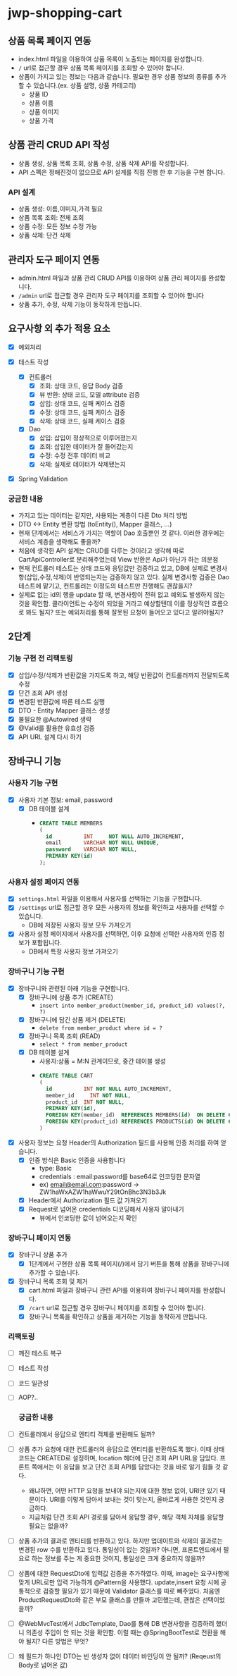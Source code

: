# jwp-shopping-cart

## 상품 목록 페이지 연동
- index.html 파일을 이용하여 상품 목록이 노출되는 페이지를 완성합니다. 
- `/` url로 접근할 경우 상품 목록 페이지를 조회할 수 있어야 합니다.
- 상품이 가지고 있는 정보는 다음과 같습니다. 필요한 경우 상품 정보의 종류를 추가할 수 있습니다.(ex. 상품 설명, 상품 카테고리)
  - 상품 ID
  - 상품 이름
  - 상품 이미지
  - 상품 가격

## 상품 관리 CRUD API 작성
- 상품 생성, 상품 목록 조회, 상품 수정, 상품 삭제 API를 작성합니다. 
- API 스펙은 정해진것이 없으므로 API 설계를 직접 진행 한 후 기능을 구현 합니다.

### API 설계
- 상품 생성: 이름,이미지,가격 필요
- 상품 목록 조회: 전체 조회
- 상품 수정: 모든 정보 수정 가능
- 상품 삭제: 단건 삭제

## 관리자 도구 페이지 연동
- admin.html 파일과 상품 관리 CRUD API를 이용하여 상품 관리 페이지를 완성합니다.
- `/admin` url로 접근할 경우 관리자 도구 페이지를 조회할 수 있어야 합니다
- 상품 추가, 수정, 삭제 기능이 동작하게 만듭니다.

## 요구사항 외 추가 적용 요소
- [x] 예외처리
- [x] 테스트 작성
  - [x] 컨트롤러
    - [x] 조회: 상태 코드, 응답 Body 검증
    - [x] 뷰 반환: 상태 코드, 모델 attribute 검증
    - [x] 삽입: 상태 코드, 실패 케이스 검증
    - [x] 수정: 상태 코드, 실패 케이스 검증
    - [x] 삭제: 상태 코드, 실패 케이스 검증
  - [x] Dao
    - [x] 삽입: 삽입이 정상적으로 이루어졌는지
    - [x] 조회: 삽입한 데이터가 잘 들어갔는지
    - [x] 수정: 수정 전후 데이터 비교
    - [x] 삭제: 실제로 데이터가 삭제됐는지
- [x] Spring Validation


### 궁금한 내용
- 가지고 있는 데이터는 같지만, 사용되는 계층이 다른 Dto 처리 방법
- DTO <-> Entity 변환 방법 (toEntity(), Mapper 클래스, ...)
- 현재 단계에서는 서비스가 가지는 역할이 Dao 호출뿐인 것 같다. 이러한 경우에는 서비스 계층을 생략해도 좋을까?
- 처음에 생각한 API 설계는 CRUD를 다루는 것이라고 생각해 따로 CartApiController로 분리해주었는데 View 반환은 Api가 아닌가 하는 의문점
- 현재 컨트롤러 테스트는 상태 코드와 응답값만 검증하고 있고, DB에 실제로 변경사항(삽입,수정,삭제)이 반영되는지는 검증하지 않고 있다. 실제 변경사항 검증은 Dao 테스트에 맡기고, 컨트롤러는 이정도의 테스트만 진행해도 괜찮을지?
- 실제로 없는 id의 행을 update 할 때, 변경사항이 전혀 없고 예외도 발생하지 않는 것을 확인함. 클라이언트는 수정이 되었을 거라고 예상할텐데 이를 정상적인 흐름으로 봐도 될지? 또는 예외처리를 통해 잘못된 요청이 들어오고 있다고 알려야될지?


## 2단계

### 기능 구현 전 리팩토링
- [x] 삽입/수정/삭제가 반환값을 가지도록 하고, 해당 반환값이 컨트롤러까지 전달되도록 수정
- [x] 단건 조회 API 생성
- [x] 변경된 반환값에 따른 테스트 실행
- [x] DTO - Entity Mapper 클래스 생성
- [x] 불필요한 @Autowired 생략
- [x] @Valid를 활용한 유효성 검증
- [x] API URL 설계 다시 하기

## 장바구니 기능

### 사용자 기능 구현
- [x] 사용자 기본 정보: email, password
  - [x] DB 테이블 설계
    - ```sql
      CREATE TABLE MEMBERS
      (
        id          INT     NOT NULL AUTO_INCREMENT,
        email       VARCHAR NOT NULL UNIQUE,
        password    VARCHAR NOT NULL,
        PRIMARY KEY(id)
      );
      ```

### 사용자 설정 페이지 연동
- [x] `settings.html` 파일을 이용해서 사용자를 선택하는 기능을 구현합니다.
- [x] `/settings` url로 접근할 경우 모든 사용자의 정보를 확인하고 사용자를 선택할 수 있습니다.
  - DB에 저장된 사용자 정보 모두 가져오기
- [x] 사용자 설정 페이지에서 사용자를 선택하면, 이후 요청에 선택한 사용자의 인증 정보가 포함됩니다.
  - DB에서 특정 사용자 정보 가져오기

### 장바구니 기능 구현
- [x] 장바구니와 관련된 아래 기능을 구현합니다.
  - [x] 장바구니에 상품 추가 (CREATE)
    - `insert into member_product(member_id, product_id) values(?, ?)`
  - [x] 장바구니에 담긴 상품 제거 (DELETE)
    - `delete from member_product where id = ?`
  - [x] 장바구니 목록 조회 (READ)
    - `select * from member_product`
  - [x] DB 테이블 설계
    - 사용자:상품 = M:N 관계이므로, 중간 테이블 생성 
    - ```sql
      CREATE TABLE CART
      (
        id          INT NOT NULL AUTO_INCREMENT,
        member_id     INT NOT NULL,
        product_id  INT NOT NULL,
        PRIMARY KEY(id),
        FOREIGN KEY(member_id)  REFERENCES MEMBERS(id)  ON DELETE CASCADE,
        FOREIGN KEY(product_id) REFERENCES PRODUCTS(id) ON DELETE CASCADE
      )
      ```
- [x] 사용자 정보는 요청 Header의 Authorization 필드를 사용해 인증 처리를 하여 얻습니다. 
  - [x] 인증 방식은 Basic 인증을 사용합니다
    - type: Basic
    - credentials : email:password를 base64로 인코딩한 문자열
    - ex) email@email.com:password -> ZW1haWxAZW1haWwuY29tOnBhc3N3b3Jk
  - [x] Header에서 Authorization 필드 값 가져오기
  - [x] Request로 넘어온 credentials 디코딩해서 사용자 알아내기
    - 뷰에서 인코딩한 값이 넘어오는지 확인

### 장바구니 페이지 연동
- [x] 장바구니 상품 추가
  - [x] 1단계에서 구현한 상품 목록 페이지(/)에서 담기 버튼을 통해 상품을 장바구니에 추가할 수 있습니다.
- [x] 장바구니 목록 조회 및 제거
  - [x] cart.html 파일과 장바구니 관련 API를 이용하여 장바구니 페이지를 완성합니다.
  - [x] `/cart` url로 접근할 경우 장바구니 페이지를 조회할 수 있어야 합니다.
  - [x] 장바구니 목록을 확인하고 상품을 제거하는 기능을 동작하게 만듭니다.

### 리팩토링
- [ ] 깨진 테스트 복구
- [ ] 테스트 작성
- [ ] 코드 일관성
- [ ] AOP?..

  ### 궁금한 내용
- [ ] 컨트롤러에서 응답으로 엔티티 객체를 반환해도 될까?
- [ ] 상품 추가 요청에 대한 컨트롤러의 응답으로 엔티티를 반환하도록 했다. 이때 상태 코드는 CREATED로 설정하며, location 헤더에 단건 조회 API URL을 담았다. 프론트 쪽에서는 이 응답을 보고 단건 조회 API를 담았다는 것을 바로 알기 힘들 것 같다.
  - 왜냐하면, 어떤 HTTP 요청을 보내야 되는지에 대한 정보 없이, URI만 있기 때문이다. URI를 이렇게 담아서 보내는 것이 맞는지, 올바르게 사용한 것인지 궁금하다.
  - 지금처럼 단건 조회 API 경로를 담아서 응답할 경우, 해당 객체 자체를 응답할 필요는 없을까?
- [ ] 상품 추가의 결과로 엔티티를 반환하고 있다. 하지만 업데이트와 삭제의 결과로는 변경된 row 수를 반환하고 있다. 통일성이 없는 것일까? 아니면, 프론트엔드에서 필요로 하는 정보를 주는 게 중요한 것이지, 통일성은 크게 중요하지 않을까?
- [ ] 상품에 대한 RequestDto에 입력값 검증을 추가하였다. 이때, image는 요구사항에 맞게 URL로만 입력 가능하게 @Pattern을 사용했다. update,insert 요청 시에 공통적으로 검증할 필요가 있기 때문에 Validator 클래스를 따로 빼주었다. 처음엔 ProductRequestDto와 같은 부모 클래스를 만들까 고민했는데, 괜찮은 선택이었을까?
- [ ] @WebMvcTest에서 JdbcTemplate, Dao를 통해 DB 변경사항을 검증하려 했더니 의존성 주입이 안 되는 것을 확인함. 이럴 때는 @SpringBootTest로 전환을 해야 될지? 다른 방법은 무엇?
- [ ] 왜 필드가 하나인 DTO는 빈 생성자 없이 데이터 바인딩이 안 될까? (Reqeust의 Body로 넘어온 값)
